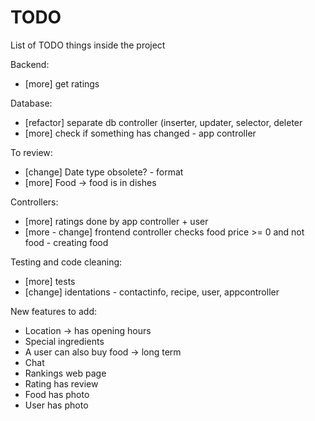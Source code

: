 # TODO
List of TODO things inside the project

Backend:
<ul>
	<li>[more] get ratings</li>
</ul>

Database:
<ul>
	<li>[refactor] separate db controller (inserter, updater, selector, deleter</li>
	<li>[more] check if something has changed - app controller</li>
</ul>

To review:
<ul>
	<li>[change] Date type obsolete? - format</li>
	<li>[more] Food → food is in dishes</li>
</ul>

Controllers:
<ul>
	<li>[more] ratings done by app controller + user</li>
	<li>[more - change] frontend controller checks food price >= 0 and not food - creating food</li>
</ul>

Testing and code cleaning:
<ul>
	<li>[more] tests</li>
	<li>[change] identations - contactinfo, recipe, user, appcontroller</li>
</ul>

New features to add:
<ul>
	<li>Location → has opening hours</li>
	<li>Special ingredients</li>
	<li>A user can also buy food → long term</li>
	<li>Chat</li>
	<li>Rankings web page</li>
	<li>Rating has review</li>
	<li>Food has photo</li>
	<li>User has photo</li>
</ul>

